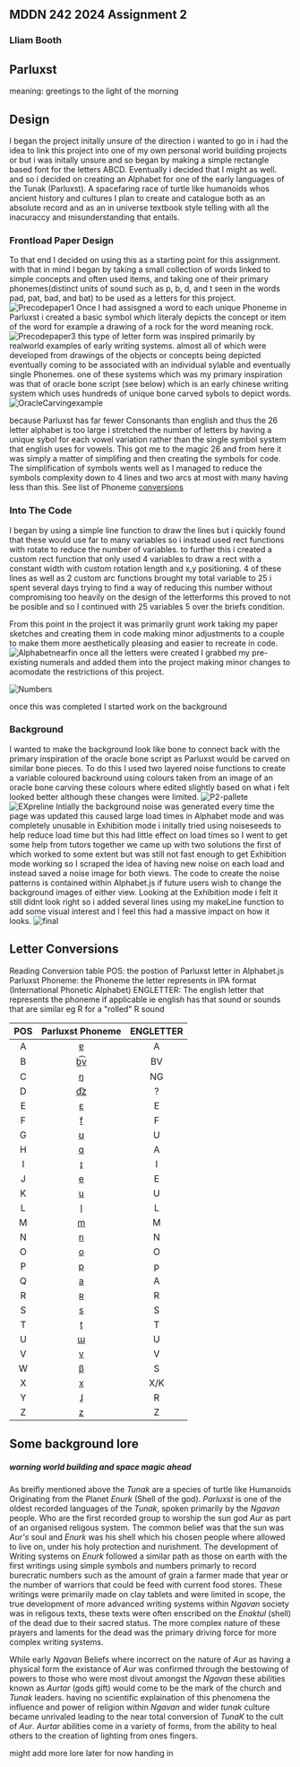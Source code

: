 ## MDDN 242 2024 Assignment 2
### Lliam Booth

## Parluxst
meaning: greetings to the light of the morning

## Design
I began the project initally unsure of the direction i wanted to go in i had the idea to link this project into one of my own personal world building projects or but i was initally unsure and so began by making a simple rectangle based font for the letters ABCD. Eventually i decided that I might as well. and so i decided on creating an Alphabet for one of the early languages of the Tunak (Parluxst). A spacefaring race of turtle like humanoids whos ancient history and cultures I plan to create and catalogue both as an absolute record and as an in universe textbook style telling with all the inacuraccy and misunderstanding that entails.

### Frontload Paper Design

To that end I decided on using this as a starting point for this assignment. with that in mind I began by taking a small collection of words linked to simple concepts and often used items, and taking one of their primary phonemes(distinct units of sound such as p, b, d,  and t seen in the words pad, pat, bad, and bat) to be used as a letters for this project.![Precodepaper1](readmeimg/Precodepaper1.jpg) Once I had assisgned a word to each unique Phoneme in Parluxst i created a basic symbol which literaly depicts the concept or item of the word for example a drawing of a rock for the word meaning rock.![Precodepaper3](readmeimg/Precodepaper3.jpg) this type of letter form was inspired primarily by realworld examples of early writing systems. almost all of which were developed from drawings of the objects or concepts being depicted eventually coming to be associated with an individual sylable and eventually single Phonemes. one of these systems which was my primary inspiration was that of oracle bone script (see below) which is an early chinese writing system which uses hundreds of unique bone carved sybols to depict words. 
![OracleCarvingexample](readmeimg/Oracleboneex.jpeg)

because Parluxst has far fewer Consonants than english and thus the 26 letter alphabet is too large i stretched the number of letters by having a unique sybol for each vowel variation rather than the single symbol system that english uses for vowels. This got me to the magic 26 and from here it was simply a matter of simplifing and then creating the symbols for code. The simplification of symbols wents well as I managed to reduce the symbols complexity down to 4 lines and two arcs at most with many having less than this. See list of Phoneme [conversions][def]

### Into The Code

I began by using a simple line function to draw the lines but i quickly found that these would use far to many variables so i instead used rect functions with rotate to reduce the number of variables. to further this i created a custom rect function that only used 4 variables to draw a rect with a constant width with custom rotation length and x,y positioning. 4 of these lines as well as 2 custom arc functions brought my total variable to 25 i spent several days trying to find a way of reducing this number without compromising too heavily on the design of the letterforms this proved to not be posible and so I continued with 25 variables 5 over the briefs condition.

From this point in the project it was primarily grunt work taking my paper sketches and creating them in code making minor adjustments to a couple to make them more aesthetically pleasing and easier to recreate in code.
![Alphabetnearfin](readmeimg/Alphanearfin.jpg) 
once all the letters were created I grabbed my pre-existing numerals and added them into the project making minor changes to acomodate the restrictions of this project. 

![Numbers](readmeimg/Numbers.jpg) 

once this was completed I started work on the background 

### Background
 
I wanted to make the background look like bone to connect back with the primary inspiration of the oracle bone script as Parluxst would be carved on similar bone pieces. To do this I used two layered noise functions to create a variable coloured backround using colours taken from an image of an oracle bone carving these colours where edited slightly based on what i felt looked better although these changes were limited. 
![P2-pallete](readmeimg/P2-pallete242.png)
![EXpreline](readmeimg/EXpreline.jpg) 
Intially the background noise was generated every time the page was updated this caused large load times in Alphabet mode and was completely unusable in Exhibition mode i initally tried using noiseseeds to help reduce load time but this had little effect on load times so I went to get some help from tutors together we came up with two solutions the first of which worked to some extent but was still not fast enough to get Exhibition mode working so I scraped the idea of having new noise on each load and instead saved a noise image for both views. The code to create the noise patterns is contained within Alphabet.js if future users wish to change the background images of either view.
Looking at the Exhibition mode i felt it still didnt look right so i added several lines using my makeLine function to add some visual interest and I feel this had a massive impact on how it looks.
![final](readmeimg/Final.jpg) 

## Letter Conversions

[def]: #LettersConversion

Reading Conversion table
POS: the postion of Parluxst letter in Alphabet.js
Parluxst Phoneme: the Phoneme the letter represents in IPA format (International Phonetic Alphabet)
ENGLETTER: The english letter that represents the phoneme if applicable ie english has that sound or sounds that are similar eg R for a "rolled" R sound

| POS | Parluxst Phoneme    | ENGLETTER    |
| :---:   | :---: | :---: |
| A | [ɐ](https://en.wikipedia.org/wiki/Near-open_central_vowel)   | A   |
| B | [b̪͡v](https://en.wikipedia.org/wiki/Voiced_labiodental_affricate)   | BV   |
| C | [ŋ](https://en.wikipedia.org/wiki/Voiced_velar_nasal)   | NG   |
| D | [d͡z](https://en.wikipedia.org/wiki/Voiced_alveolar_affricate)   | ?   |
| E | [ɛ](https://en.wikipedia.org/wiki/Open-mid_front_unrounded_vowel)   | E   |
| F | [f](https://en.wikipedia.org/wiki/Voiceless_labiodental_fricative)   | F   |
| G | [ʊ](https://en.wikipedia.org/wiki/Near-close_near-back_rounded_vowel)   | U   |
| H | [ɑ](https://en.wikipedia.org/wiki/Open_back_unrounded_vowel)   | A   |
| I | [ɪ](https://en.wikipedia.org/wiki/Near-close_near-front_unrounded_vowel)   | I   |
| J | [e](https://en.wikipedia.org/wiki/Close-mid_front_unrounded_vowel)   | E   |
| K | [u](https://en.wikipedia.org/wiki/Close_back_rounded_vowel)   | U   |
| L | [l](https://en.wikipedia.org/wiki/Voiced_alveolar_lateral_approximant)   | L   |
| M | [m](https://en.wikipedia.org/wiki/Voiced_bilabial_nasal)   | M   |
| N | [n](https://en.wikipedia.org/wiki/Voiced_alveolar_nasal)   | N   |
| O | [o](https://en.wikipedia.org/wiki/Close-mid_back_rounded_vowel)   | O   |
| P | [p](https://en.wikipedia.org/wiki/Voiceless_bilabial_plosive)   | p   |
| Q | [a](https://en.wikipedia.org/wiki/Open_front_unrounded_vowel)   | A   |
| R | [ʀ](https://en.wikipedia.org/wiki/Voiced_uvular_trill)   | R   |
| S | [s](https://en.wikipedia.org/wiki/Voiceless_alveolar_fricative)   | S   |
| T | [t](https://en.wikipedia.org/wiki/Voiceless_alveolar_plosive)   | T   |
| U | [ɯ](https://en.wikipedia.org/wiki/Close_back_unrounded_vowel)   | U   |
| V | [v](https://en.wikipedia.org/wiki/Voiced_labiodental_fricative)   | V   |
| W | [β](https://en.wikipedia.org/wiki/Voiced_bilabial_fricative)   | S   |
| X | [x](https://en.wikipedia.org/wiki/Voiceless_velar_fricative)   | X/K   |
| Y | [ɺ](https://en.wikipedia.org/wiki/Voiced_alveolar_lateral_flap)   | R   |
| Z | [z](https://en.wikipedia.org/wiki/Voiced_alveolar_fricative)   | Z   |

## Some background lore

##### warning world building and space magic ahead

As breifly mentioned above the *Tunak* are a species of turtle like Humanoids Originating from the Planet *Enurk* (Shell of the god). *Parluxst* is one of the oldest recorded languages of the *Tunak*, spoken primarily by the *Ngavan* people. Who are the first recorded group to worship the sun god *Aur* as part of an organised religous system. The common belief was that the sun was *Aur's* soul and *Enurk* was his shell which his chosen people where allowed to live on, under his holy protection and nurishment. 
The development of Writing systems on *Enurk* followed a similar path as those on earth with the first writings using simple symbols and numbers primarly to record burecratic numbers such as the amount of grain a farmer made that year or the number of warriors that could be feed with current food stores. These writings were primarily made on clay tablets and were limited in scope, the true development of more advanced writing systems within *Ngavan* society was in religous texts, these texts were often enscribed on the *Enaktul* (shell) of the dead due to their sacred status. The more complex nature of these prayers and laments for the dead was the primary driving force for more complex writing systems.

While early *Ngavan* Beliefs where incorrect on the nature of *Aur* as having a physical form the existance of *Aur* was confirmed through the bestowing of powers to those who were most divout amongst the *Ngavan* these abilities known as *Aurtar* (gods gift) would come to be the mark of the church and *Tunak* leaders. having no scientific explaination of this phenomena the influence and power of religion within *Ngavan* and wider *tunak* culture became unrivaled leading to the near total conversion of *TunaK* to the cult of *Aur*. *Aurtar* abilities come in a variety of forms, from the ability to heal others to the creation of lighting from ones fingers.

might add more lore later for now handing in
